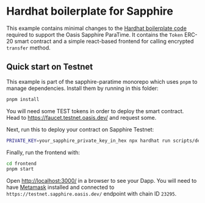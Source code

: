 # Hardhat boilerplate for Sapphire

This example contains minimal changes to the [Hardhat boilerplate code]
required to support the Oasis Sapphire ParaTime. It contains the `Token` ERC-20
smart contract and a simple react-based frontend for calling encrypted
`transfer` method.

## Quick start on Testnet

This example is part of the sapphire-paratime monorepo which uses `pnpm` to
manage dependencies. Install them by running in this folder:

```sh
pnpm install
```

You will need some TEST tokens in order to deploy the smart contract. Head to
https://faucet.testnet.oasis.dev/ and request some.

Next, run this to deploy your contract on Sapphire Testnet:

```sh
PRIVATE_KEY=your_sapphire_private_key_in_hex npx hardhat run scripts/deploy.js --network sapphire_testnet
```

Finally, run the frontend with:

```sh
cd frontend
pnpm start
```

Open [http://localhost:3000/](http://localhost:3000/) in a browser to see your
Dapp. You will need to have [Metamask](https://metamask.io) installed and
connected to `https://testnet.sapphire.oasis.dev/` endpoint with chain ID
`23295`.

[Hardhat boilerplate code]: https://hardhat.org/tutorial
